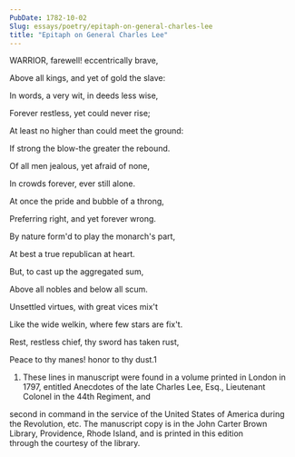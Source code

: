 ```yaml
---
PubDate: 1782-10-02
Slug: essays/poetry/epitaph-on-general-charles-lee
title: "Epitaph on General Charles Lee"
---
```



   WARRIOR, farewell! eccentrically brave,                              
                                                                        
   Above all kings, and yet of gold the slave:                          
                                                                        
   In words, a very wit, in deeds less wise,                            
                                                                        
   Forever restless, yet could never rise;                              
                                                                        
   At least no higher than could meet the ground:                       
                                                                        
   If strong the blow-the greater the rebound.                          
                                                                        
   Of all men jealous, yet afraid of none,                              
                                                                        
   In crowds forever, ever still alone.                                 
                                                                        
   At once the pride and bubble of a throng,                            
                                                                        
                                                                        
                                                                        
   Preferring right, and yet forever wrong.                             
                                                                        
   By nature form'd to play the monarch's part,                         
                                                                        
   At best a true republican at heart.                                  
                                                                        
   But, to cast up the aggregated sum,                                  
                                                                        
   Above all nobles and below all scum.                                 
                                                                        
   Unsettled virtues, with great vices mix't                            
                                                                        
   Like the wide welkin, where few stars are fix't.                     
                                                                        
   Rest, restless chief, thy sword has taken rust,                      
                                                                        
   Peace to thy manes! honor to thy dust.1                              
                                                                        
                                                                        
                                                                        
                                                                        
                                                                        
   1. These lines in manuscript were found in a volume printed in London in 
   1797, entitled Anecdotes of the late Charles Lee, Esq., Lieutenant   
   Colonel in the 44th Regiment, and                                    
                                                                        
   second in command in the service of the United States of America during  
   the Revolution, etc. The manuscript copy is in the John Carter Brown 
   Library, Providence, Rhode Island, and is printed in this edition    
   through the courtesy of the library.                                 
                                                                          


